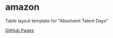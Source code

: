 # amazon
Table layout template for "Absolvent Talent Days"

[GitHub Pages](https://boriskrasko.github.io/amazon)

